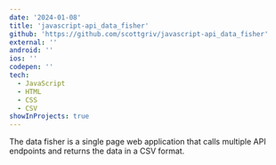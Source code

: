```yaml
---
date: '2024-01-08'
title: 'javascript-api_data_fisher'
github: 'https://github.com/scottgriv/javascript-api_data_fisher'
external: ''
android: ''
ios: ''
codepen: ''
tech:
  - JavaScript
  - HTML
  - CSS
  - CSV
showInProjects: true
---
```


The data fisher is a single page web application that calls multiple API endpoints and returns the data in a CSV format.
